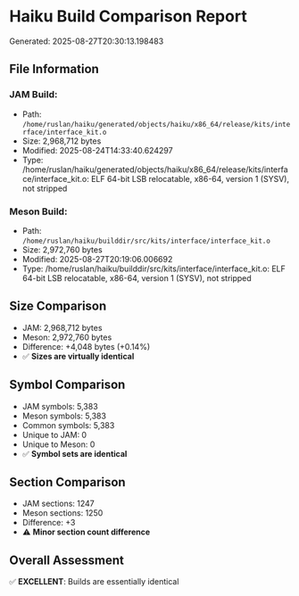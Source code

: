 # Haiku Build Comparison Report
Generated: 2025-08-27T20:30:13.198483

## File Information
### JAM Build:
- Path: `/home/ruslan/haiku/generated/objects/haiku/x86_64/release/kits/interface/interface_kit.o`
- Size: 2,968,712 bytes
- Modified: 2025-08-24T14:33:40.624297
- Type: /home/ruslan/haiku/generated/objects/haiku/x86_64/release/kits/interface/interface_kit.o: ELF 64-bit LSB relocatable, x86-64, version 1 (SYSV), not stripped

### Meson Build:
- Path: `/home/ruslan/haiku/builddir/src/kits/interface/interface_kit.o`
- Size: 2,972,760 bytes
- Modified: 2025-08-27T20:19:06.006692
- Type: /home/ruslan/haiku/builddir/src/kits/interface/interface_kit.o: ELF 64-bit LSB relocatable, x86-64, version 1 (SYSV), not stripped

## Size Comparison
- JAM: 2,968,712 bytes
- Meson: 2,972,760 bytes
- Difference: +4,048 bytes (+0.14%)
- ✅ **Sizes are virtually identical**

## Symbol Comparison
- JAM symbols: 5,383
- Meson symbols: 5,383
- Common symbols: 5,383
- Unique to JAM: 0
- Unique to Meson: 0
- ✅ **Symbol sets are identical**

## Section Comparison
- JAM sections: 1247
- Meson sections: 1250
- Difference: +3
- ⚠️ **Minor section count difference**

## Overall Assessment
✅ **EXCELLENT**: Builds are essentially identical
